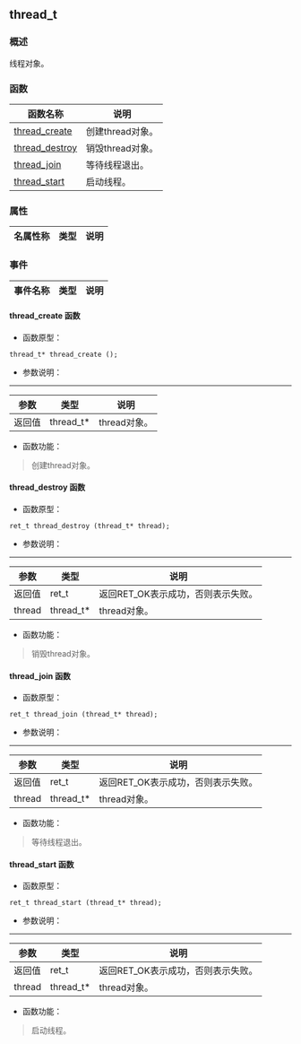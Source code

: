 ## thread\_t
### 概述
 线程对象。

### 函数
<p id="thread_t_methods">

| 函数名称 | 说明 | 
| -------- | ------------ | 
| <a href="#thread_t_thread_create">thread\_create</a> |  创建thread对象。 |
| <a href="#thread_t_thread_destroy">thread\_destroy</a> |  销毁thread对象。 |
| <a href="#thread_t_thread_join">thread\_join</a> |  等待线程退出。 |
| <a href="#thread_t_thread_start">thread\_start</a> |  启动线程。 |
### 属性
<p id="thread_t_properties">

| 名属性称 | 类型 | 说明 | 
| -------- | ----- | ------------ | 
### 事件
<p id="thread_t_events">

| 事件名称 | 类型  | 说明 | 
| -------- | ----- | ------- | 
#### thread\_create 函数
* 函数原型：

```
thread_t* thread_create ();
```

* 参数说明：

-----------------------

| 参数 | 类型 | 说明 |
| -------- | ----- | --------- |
| 返回值 | thread\_t* | thread对象。 |
* 函数功能：

> <p id="thread_t_thread_create"> 创建thread对象。




#### thread\_destroy 函数
* 函数原型：

```
ret_t thread_destroy (thread_t* thread);
```

* 参数说明：

-----------------------

| 参数 | 类型 | 说明 |
| -------- | ----- | --------- |
| 返回值 | ret\_t | 返回RET\_OK表示成功，否则表示失败。 |
| thread | thread\_t* | thread对象。 |
* 函数功能：

> <p id="thread_t_thread_destroy"> 销毁thread对象。




#### thread\_join 函数
* 函数原型：

```
ret_t thread_join (thread_t* thread);
```

* 参数说明：

-----------------------

| 参数 | 类型 | 说明 |
| -------- | ----- | --------- |
| 返回值 | ret\_t | 返回RET\_OK表示成功，否则表示失败。 |
| thread | thread\_t* | thread对象。 |
* 函数功能：

> <p id="thread_t_thread_join"> 等待线程退出。




#### thread\_start 函数
* 函数原型：

```
ret_t thread_start (thread_t* thread);
```

* 参数说明：

-----------------------

| 参数 | 类型 | 说明 |
| -------- | ----- | --------- |
| 返回值 | ret\_t | 返回RET\_OK表示成功，否则表示失败。 |
| thread | thread\_t* | thread对象。 |
* 函数功能：

> <p id="thread_t_thread_start"> 启动线程。




